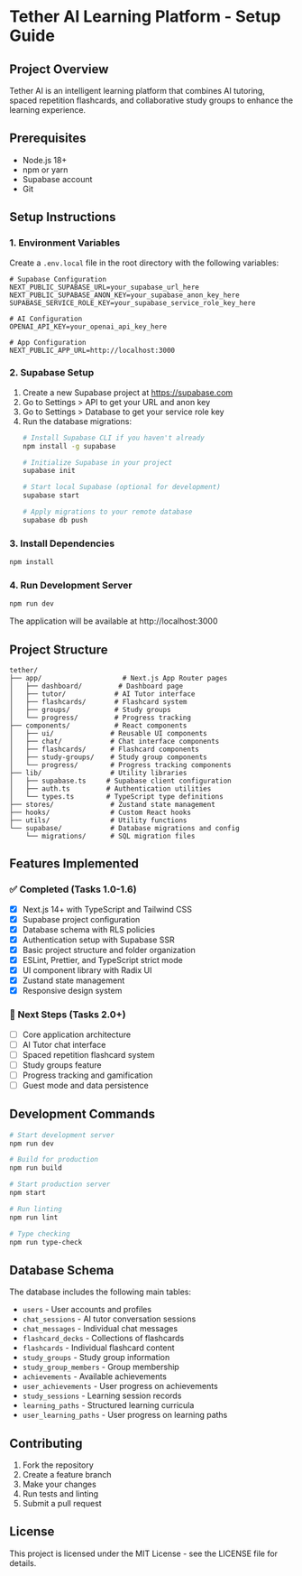 # Tether AI Learning Platform - Setup Guide

## Project Overview
Tether AI is an intelligent learning platform that combines AI tutoring, spaced repetition flashcards, and collaborative study groups to enhance the learning experience.

## Prerequisites
- Node.js 18+ 
- npm or yarn
- Supabase account
- Git

## Setup Instructions

### 1. Environment Variables
Create a `.env.local` file in the root directory with the following variables:

```env
# Supabase Configuration
NEXT_PUBLIC_SUPABASE_URL=your_supabase_url_here
NEXT_PUBLIC_SUPABASE_ANON_KEY=your_supabase_anon_key_here
SUPABASE_SERVICE_ROLE_KEY=your_supabase_service_role_key_here

# AI Configuration
OPENAI_API_KEY=your_openai_api_key_here

# App Configuration
NEXT_PUBLIC_APP_URL=http://localhost:3000
```

### 2. Supabase Setup
1. Create a new Supabase project at https://supabase.com
2. Go to Settings > API to get your URL and anon key
3. Go to Settings > Database to get your service role key
4. Run the database migrations:
   ```bash
   # Install Supabase CLI if you haven't already
   npm install -g supabase
   
   # Initialize Supabase in your project
   supabase init
   
   # Start local Supabase (optional for development)
   supabase start
   
   # Apply migrations to your remote database
   supabase db push
   ```

### 3. Install Dependencies
```bash
npm install
```

### 4. Run Development Server
```bash
npm run dev
```

The application will be available at http://localhost:3000

## Project Structure

```
tether/
├── app/                    # Next.js App Router pages
│   ├── dashboard/         # Dashboard page
│   ├── tutor/            # AI Tutor interface
│   ├── flashcards/       # Flashcard system
│   ├── groups/           # Study groups
│   └── progress/         # Progress tracking
├── components/           # React components
│   ├── ui/              # Reusable UI components
│   ├── chat/            # Chat interface components
│   ├── flashcards/      # Flashcard components
│   ├── study-groups/    # Study group components
│   └── progress/        # Progress tracking components
├── lib/                 # Utility libraries
│   ├── supabase.ts     # Supabase client configuration
│   ├── auth.ts         # Authentication utilities
│   └── types.ts        # TypeScript type definitions
├── stores/              # Zustand state management
├── hooks/               # Custom React hooks
├── utils/               # Utility functions
└── supabase/            # Database migrations and config
    └── migrations/      # SQL migration files
```

## Features Implemented

### ✅ Completed (Tasks 1.0-1.6)
- [x] Next.js 14+ with TypeScript and Tailwind CSS
- [x] Supabase project configuration
- [x] Database schema with RLS policies
- [x] Authentication setup with Supabase SSR
- [x] Basic project structure and folder organization
- [x] ESLint, Prettier, and TypeScript strict mode
- [x] UI component library with Radix UI
- [x] Zustand state management
- [x] Responsive design system

### 🚧 Next Steps (Tasks 2.0+)
- [ ] Core application architecture
- [ ] AI Tutor chat interface
- [ ] Spaced repetition flashcard system
- [ ] Study groups feature
- [ ] Progress tracking and gamification
- [ ] Guest mode and data persistence

## Development Commands

```bash
# Start development server
npm run dev

# Build for production
npm run build

# Start production server
npm start

# Run linting
npm run lint

# Type checking
npm run type-check
```

## Database Schema

The database includes the following main tables:
- `users` - User accounts and profiles
- `chat_sessions` - AI tutor conversation sessions
- `chat_messages` - Individual chat messages
- `flashcard_decks` - Collections of flashcards
- `flashcards` - Individual flashcard content
- `study_groups` - Study group information
- `study_group_members` - Group membership
- `achievements` - Available achievements
- `user_achievements` - User progress on achievements
- `study_sessions` - Learning session records
- `learning_paths` - Structured learning curricula
- `user_learning_paths` - User progress on learning paths

## Contributing

1. Fork the repository
2. Create a feature branch
3. Make your changes
4. Run tests and linting
5. Submit a pull request

## License

This project is licensed under the MIT License - see the LICENSE file for details.
